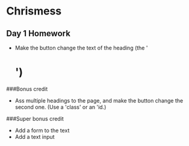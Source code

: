 # Chrismess

## Day 1 Homework
* Make the button change the text of the heading (the '<h1>')

###Bonus credit
* Ass multiple headings to the page, and make the button change the second one. (Use a 'class' or an 'id.)

###Super bonus credit
* Add a form to the text
* Add a text input 